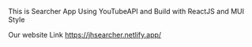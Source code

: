 This is Searcher App Using YouTubeAPI and Build with ReactJS and MUI Style

Our website Link  https://jhsearcher.netlify.app/   

